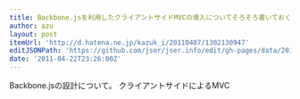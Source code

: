 ```yaml
---
title: Backbone.jsを利用したクライアントサイドMVCの導入についてそろそろ書いておくか - 出町ミスド攻防記
author: azu
layout: post
itemUrl: 'http://d.hatena.ne.jp/kazuk_i/20110407/1302130947'
editJSONPath: 'https://github.com/jser/jser.info/edit/gh-pages/data/2011/04/index.json'
date: '2011-04-22T23:26:00Z'
---
```

Backbone.jsの設計について。
クライアントサイドによるMVC

